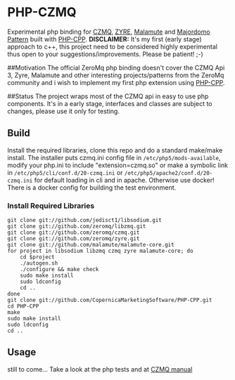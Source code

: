 PHP-CZMQ
================
Experimental php binding for [CZMQ](http://czmq.zeromq.org), [ZYRE](https://github.com/zeromq/zyre), [Malamute](https://github.com/Malamute/malamute-core) and [Majordomo Pattern](http://rfc.zeromq.org/spec:7) built with [PHP-CPP](http://www.php-cpp.com/).
**DISCLAIMER:** It's my first (early stage) approach to c++, this project need to be considered highly experimental thus open to your suggestions/improvements. Please be patient! ;-)

##Motivation
The official ZeroMq php binding doesn't cover the CZMQ Api 3, Zyre, Malamute and other interesting projects/patterns from the ZeroMq community and i wish to implement my first php extension using [PHP-CPP](http://www.php-cpp.com/).

##Status
The project wraps most of the CZMQ api in easy to use php components. It's in a early stage, interfaces and classes are subject to changes, please use it only for testing.

## Build
Install the required libraries, clone this repo and do a standard make/make install. 
The installer puts czmq.ini config file in ```/etc/php5/mods-available```, modify your php.ini to include "extension=czmq.so" or make a symbolic link in ```/etc/php5/cli/conf.d/20-czmq.ini``` or ```/etc/php5/apache2/conf.d/20-czmq.ini``` for default loading in cli and in apache.
Otherwise use docker! There is a docker config for building the test environment.

### Install Required Libraries
```
git clone git://github.com/jedisct1/libsodium.git
git clone git://github.com/zeromq/libzmq.git
git clone git://github.com/zeromq/czmq.git
git clone git://github.com/zeromq/zyre.git
git clone git://github.com/malamute/malamute-core.git
for project in libsodium libzmq czmq zyre malamute-core; do
    cd $project
    ./autogen.sh
    ./configure && make check
    sudo make install
    sudo ldconfig
    cd ..
done
git clone git://github.com/CopernicaMarketingSoftware/PHP-CPP.git
cd PHP-CPP
make
sudo make install
sudo ldconfig
cd ..
```

## Usage
still to come... Take a look at the php tests and at [CZMQ manual](http://czmq.zeromq.org/manual:_start)
